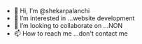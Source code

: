 - 👋 Hi, I’m @shekarpalanchi
- 👀 I’m interested in ...website development
- 💞️ I’m looking to collaborate on ...NON
- 📫 How to reach me ...don't contact me

<!---
shekarpalanchi/shekarpalanchi is a ✨ special ✨ repository because its `README.md` (this file) appears on your GitHub profile.
You can click the Preview link to take a look at your changes.
--->
